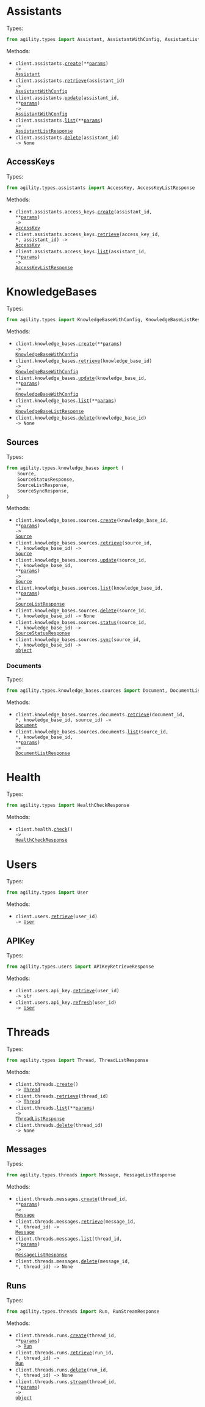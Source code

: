 # Assistants

Types:

```python
from agility.types import Assistant, AssistantWithConfig, AssistantListResponse
```

Methods:

- <code title="post /api/assistants/">client.assistants.<a href="./src/agility/resources/assistants/assistants.py">create</a>(\*\*<a href="src/agility/types/assistant_create_params.py">params</a>) -> <a href="./src/agility/types/assistant.py">Assistant</a></code>
- <code title="get /api/assistants/{assistant_id}">client.assistants.<a href="./src/agility/resources/assistants/assistants.py">retrieve</a>(assistant_id) -> <a href="./src/agility/types/assistant_with_config.py">AssistantWithConfig</a></code>
- <code title="put /api/assistants/{assistant_id}">client.assistants.<a href="./src/agility/resources/assistants/assistants.py">update</a>(assistant_id, \*\*<a href="src/agility/types/assistant_update_params.py">params</a>) -> <a href="./src/agility/types/assistant_with_config.py">AssistantWithConfig</a></code>
- <code title="get /api/assistants/">client.assistants.<a href="./src/agility/resources/assistants/assistants.py">list</a>(\*\*<a href="src/agility/types/assistant_list_params.py">params</a>) -> <a href="./src/agility/types/assistant_list_response.py">AssistantListResponse</a></code>
- <code title="delete /api/assistants/{assistant_id}">client.assistants.<a href="./src/agility/resources/assistants/assistants.py">delete</a>(assistant_id) -> None</code>

## AccessKeys

Types:

```python
from agility.types.assistants import AccessKey, AccessKeyListResponse
```

Methods:

- <code title="post /api/assistants/{assistant_id}/access_keys/">client.assistants.access_keys.<a href="./src/agility/resources/assistants/access_keys.py">create</a>(assistant_id, \*\*<a href="src/agility/types/assistants/access_key_create_params.py">params</a>) -> <a href="./src/agility/types/assistants/access_key.py">AccessKey</a></code>
- <code title="get /api/assistants/{assistant_id}/access_keys/{access_key_id}">client.assistants.access_keys.<a href="./src/agility/resources/assistants/access_keys.py">retrieve</a>(access_key_id, \*, assistant_id) -> <a href="./src/agility/types/assistants/access_key.py">AccessKey</a></code>
- <code title="get /api/assistants/{assistant_id}/access_keys/">client.assistants.access_keys.<a href="./src/agility/resources/assistants/access_keys.py">list</a>(assistant_id, \*\*<a href="src/agility/types/assistants/access_key_list_params.py">params</a>) -> <a href="./src/agility/types/assistants/access_key_list_response.py">AccessKeyListResponse</a></code>

# KnowledgeBases

Types:

```python
from agility.types import KnowledgeBaseWithConfig, KnowledgeBaseListResponse
```

Methods:

- <code title="post /api/knowledge_bases/">client.knowledge_bases.<a href="./src/agility/resources/knowledge_bases/knowledge_bases.py">create</a>(\*\*<a href="src/agility/types/knowledge_base_create_params.py">params</a>) -> <a href="./src/agility/types/knowledge_base_with_config.py">KnowledgeBaseWithConfig</a></code>
- <code title="get /api/knowledge_bases/{knowledge_base_id}">client.knowledge_bases.<a href="./src/agility/resources/knowledge_bases/knowledge_bases.py">retrieve</a>(knowledge_base_id) -> <a href="./src/agility/types/knowledge_base_with_config.py">KnowledgeBaseWithConfig</a></code>
- <code title="put /api/knowledge_bases/{knowledge_base_id}">client.knowledge_bases.<a href="./src/agility/resources/knowledge_bases/knowledge_bases.py">update</a>(knowledge_base_id, \*\*<a href="src/agility/types/knowledge_base_update_params.py">params</a>) -> <a href="./src/agility/types/knowledge_base_with_config.py">KnowledgeBaseWithConfig</a></code>
- <code title="get /api/knowledge_bases/">client.knowledge_bases.<a href="./src/agility/resources/knowledge_bases/knowledge_bases.py">list</a>(\*\*<a href="src/agility/types/knowledge_base_list_params.py">params</a>) -> <a href="./src/agility/types/knowledge_base_list_response.py">KnowledgeBaseListResponse</a></code>
- <code title="delete /api/knowledge_bases/{knowledge_base_id}">client.knowledge_bases.<a href="./src/agility/resources/knowledge_bases/knowledge_bases.py">delete</a>(knowledge_base_id) -> None</code>

## Sources

Types:

```python
from agility.types.knowledge_bases import (
    Source,
    SourceStatusResponse,
    SourceListResponse,
    SourceSyncResponse,
)
```

Methods:

- <code title="post /api/knowledge_bases/{knowledge_base_id}/sources/">client.knowledge_bases.sources.<a href="./src/agility/resources/knowledge_bases/sources/sources.py">create</a>(knowledge_base_id, \*\*<a href="src/agility/types/knowledge_bases/source_create_params.py">params</a>) -> <a href="./src/agility/types/knowledge_bases/source.py">Source</a></code>
- <code title="get /api/knowledge_bases/{knowledge_base_id}/sources/{source_id}">client.knowledge_bases.sources.<a href="./src/agility/resources/knowledge_bases/sources/sources.py">retrieve</a>(source_id, \*, knowledge_base_id) -> <a href="./src/agility/types/knowledge_bases/source.py">Source</a></code>
- <code title="put /api/knowledge_bases/{knowledge_base_id}/sources/{source_id}">client.knowledge_bases.sources.<a href="./src/agility/resources/knowledge_bases/sources/sources.py">update</a>(source_id, \*, knowledge_base_id, \*\*<a href="src/agility/types/knowledge_bases/source_update_params.py">params</a>) -> <a href="./src/agility/types/knowledge_bases/source.py">Source</a></code>
- <code title="get /api/knowledge_bases/{knowledge_base_id}/sources/">client.knowledge_bases.sources.<a href="./src/agility/resources/knowledge_bases/sources/sources.py">list</a>(knowledge_base_id, \*\*<a href="src/agility/types/knowledge_bases/source_list_params.py">params</a>) -> <a href="./src/agility/types/knowledge_bases/source_list_response.py">SourceListResponse</a></code>
- <code title="delete /api/knowledge_bases/{knowledge_base_id}/sources/{source_id}">client.knowledge_bases.sources.<a href="./src/agility/resources/knowledge_bases/sources/sources.py">delete</a>(source_id, \*, knowledge_base_id) -> None</code>
- <code title="get /api/knowledge_bases/{knowledge_base_id}/sources/{source_id}/status">client.knowledge_bases.sources.<a href="./src/agility/resources/knowledge_bases/sources/sources.py">status</a>(source_id, \*, knowledge_base_id) -> <a href="./src/agility/types/knowledge_bases/source_status_response.py">SourceStatusResponse</a></code>
- <code title="post /api/knowledge_bases/{knowledge_base_id}/sources/{source_id}/sync">client.knowledge_bases.sources.<a href="./src/agility/resources/knowledge_bases/sources/sources.py">sync</a>(source_id, \*, knowledge_base_id) -> <a href="./src/agility/types/knowledge_bases/source_sync_response.py">object</a></code>

### Documents

Types:

```python
from agility.types.knowledge_bases.sources import Document, DocumentListResponse
```

Methods:

- <code title="get /api/knowledge_bases/{knowledge_base_id}/sources/{source_id}/documents/{document_id}">client.knowledge_bases.sources.documents.<a href="./src/agility/resources/knowledge_bases/sources/documents.py">retrieve</a>(document_id, \*, knowledge_base_id, source_id) -> <a href="./src/agility/types/knowledge_bases/sources/document.py">Document</a></code>
- <code title="get /api/knowledge_bases/{knowledge_base_id}/sources/{source_id}/documents/">client.knowledge_bases.sources.documents.<a href="./src/agility/resources/knowledge_bases/sources/documents.py">list</a>(source_id, \*, knowledge_base_id, \*\*<a href="src/agility/types/knowledge_bases/sources/document_list_params.py">params</a>) -> <a href="./src/agility/types/knowledge_bases/sources/document_list_response.py">DocumentListResponse</a></code>

# Health

Types:

```python
from agility.types import HealthCheckResponse
```

Methods:

- <code title="get /api/health/">client.health.<a href="./src/agility/resources/health.py">check</a>() -> <a href="./src/agility/types/health_check_response.py">HealthCheckResponse</a></code>

# Users

Types:

```python
from agility.types import User
```

Methods:

- <code title="get /api/users/{user_id}">client.users.<a href="./src/agility/resources/users/users.py">retrieve</a>(user_id) -> <a href="./src/agility/types/user.py">User</a></code>

## APIKey

Types:

```python
from agility.types.users import APIKeyRetrieveResponse
```

Methods:

- <code title="get /api/users/{user_id}/api-key">client.users.api_key.<a href="./src/agility/resources/users/api_key.py">retrieve</a>(user_id) -> str</code>
- <code title="post /api/users/{user_id}/api-key/refresh">client.users.api_key.<a href="./src/agility/resources/users/api_key.py">refresh</a>(user_id) -> <a href="./src/agility/types/user.py">User</a></code>

# Threads

Types:

```python
from agility.types import Thread, ThreadListResponse
```

Methods:

- <code title="post /api/threads/">client.threads.<a href="./src/agility/resources/threads/threads.py">create</a>() -> <a href="./src/agility/types/thread.py">Thread</a></code>
- <code title="get /api/threads/{thread_id}">client.threads.<a href="./src/agility/resources/threads/threads.py">retrieve</a>(thread_id) -> <a href="./src/agility/types/thread.py">Thread</a></code>
- <code title="get /api/threads/">client.threads.<a href="./src/agility/resources/threads/threads.py">list</a>(\*\*<a href="src/agility/types/thread_list_params.py">params</a>) -> <a href="./src/agility/types/thread_list_response.py">ThreadListResponse</a></code>
- <code title="delete /api/threads/{thread_id}">client.threads.<a href="./src/agility/resources/threads/threads.py">delete</a>(thread_id) -> None</code>

## Messages

Types:

```python
from agility.types.threads import Message, MessageListResponse
```

Methods:

- <code title="post /api/threads/{thread_id}/messages/">client.threads.messages.<a href="./src/agility/resources/threads/messages.py">create</a>(thread_id, \*\*<a href="src/agility/types/threads/message_create_params.py">params</a>) -> <a href="./src/agility/types/threads/message.py">Message</a></code>
- <code title="get /api/threads/{thread_id}/messages/{message_id}">client.threads.messages.<a href="./src/agility/resources/threads/messages.py">retrieve</a>(message_id, \*, thread_id) -> <a href="./src/agility/types/threads/message.py">Message</a></code>
- <code title="get /api/threads/{thread_id}/messages/">client.threads.messages.<a href="./src/agility/resources/threads/messages.py">list</a>(thread_id, \*\*<a href="src/agility/types/threads/message_list_params.py">params</a>) -> <a href="./src/agility/types/threads/message_list_response.py">MessageListResponse</a></code>
- <code title="delete /api/threads/{thread_id}/messages/{message_id}">client.threads.messages.<a href="./src/agility/resources/threads/messages.py">delete</a>(message_id, \*, thread_id) -> None</code>

## Runs

Types:

```python
from agility.types.threads import Run, RunStreamResponse
```

Methods:

- <code title="post /api/threads/{thread_id}/runs/">client.threads.runs.<a href="./src/agility/resources/threads/runs.py">create</a>(thread_id, \*\*<a href="src/agility/types/threads/run_create_params.py">params</a>) -> <a href="./src/agility/types/threads/run.py">Run</a></code>
- <code title="get /api/threads/{thread_id}/runs/{run_id}">client.threads.runs.<a href="./src/agility/resources/threads/runs.py">retrieve</a>(run_id, \*, thread_id) -> <a href="./src/agility/types/threads/run.py">Run</a></code>
- <code title="delete /api/threads/{thread_id}/runs/{run_id}">client.threads.runs.<a href="./src/agility/resources/threads/runs.py">delete</a>(run_id, \*, thread_id) -> None</code>
- <code title="post /api/threads/{thread_id}/runs/stream">client.threads.runs.<a href="./src/agility/resources/threads/runs.py">stream</a>(thread_id, \*\*<a href="src/agility/types/threads/run_stream_params.py">params</a>) -> <a href="./src/agility/types/threads/run_stream_response.py">object</a></code>
